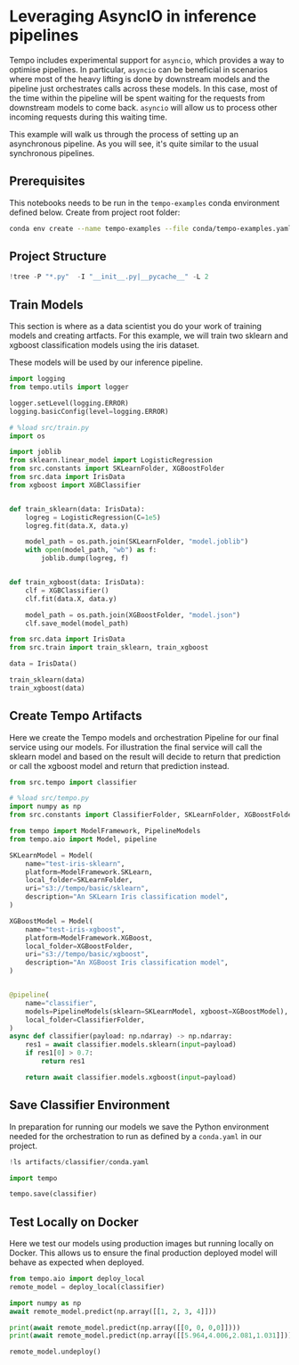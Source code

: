 # Leveraging AsyncIO in inference pipelines

Tempo includes experimental support for `asyncio`, which provides a way to optimise pipelines.
In particular, `asyncio` can be beneficial in scenarios where most of the heavy lifting is done by downstream models and the pipeline just orchestrates calls across these models.
In this case, most of the time within the pipeline will be spent waiting for the requests from downstream models to come back.
`asyncio` will allow us to process other incoming requests during this waiting time.

This example will walk us through the process of setting up an asynchronous pipeline.
As you will see, it's quite similar to the usual synchronous pipelines.

## Prerequisites

This notebooks needs to be run in the `tempo-examples` conda environment defined below. Create from project root folder:

```bash
conda env create --name tempo-examples --file conda/tempo-examples.yaml
```

## Project Structure


```python
!tree -P "*.py"  -I "__init__.py|__pycache__" -L 2
```

## Train Models

This section is where as a data scientist you do your work of training models and creating artfacts.
For this example, we will train two sklearn and xgboost classification models using the iris dataset.

These models will be used by our inference pipeline.


```python
import logging
from tempo.utils import logger

logger.setLevel(logging.ERROR)
logging.basicConfig(level=logging.ERROR)
```


```python
# %load src/train.py
import os

import joblib
from sklearn.linear_model import LogisticRegression
from src.constants import SKLearnFolder, XGBoostFolder
from src.data import IrisData
from xgboost import XGBClassifier


def train_sklearn(data: IrisData):
    logreg = LogisticRegression(C=1e5)
    logreg.fit(data.X, data.y)

    model_path = os.path.join(SKLearnFolder, "model.joblib")
    with open(model_path, "wb") as f:
        joblib.dump(logreg, f)


def train_xgboost(data: IrisData):
    clf = XGBClassifier()
    clf.fit(data.X, data.y)

    model_path = os.path.join(XGBoostFolder, "model.json")
    clf.save_model(model_path)

```


```python
from src.data import IrisData
from src.train import train_sklearn, train_xgboost

data = IrisData()

train_sklearn(data)
train_xgboost(data)
```

## Create Tempo Artifacts

Here we create the Tempo models and orchestration Pipeline for our final service using our models.
For illustration the final service will call the sklearn model and based on the result will decide to return that prediction or call the xgboost model and return that prediction instead.


```python
from src.tempo import classifier
```


```python
# %load src/tempo.py
import numpy as np
from src.constants import ClassifierFolder, SKLearnFolder, XGBoostFolder

from tempo import ModelFramework, PipelineModels
from tempo.aio import Model, pipeline

SKLearnModel = Model(
    name="test-iris-sklearn",
    platform=ModelFramework.SKLearn,
    local_folder=SKLearnFolder,
    uri="s3://tempo/basic/sklearn",
    description="An SKLearn Iris classification model",
)

XGBoostModel = Model(
    name="test-iris-xgboost",
    platform=ModelFramework.XGBoost,
    local_folder=XGBoostFolder,
    uri="s3://tempo/basic/xgboost",
    description="An XGBoost Iris classification model",
)


@pipeline(
    name="classifier",
    models=PipelineModels(sklearn=SKLearnModel, xgboost=XGBoostModel),
    local_folder=ClassifierFolder,
)
async def classifier(payload: np.ndarray) -> np.ndarray:
    res1 = await classifier.models.sklearn(input=payload)
    if res1[0] > 0.7:
        return res1

    return await classifier.models.xgboost(input=payload)

```

## Save Classifier Environment

In preparation for running our models we save the Python environment needed for the orchestration to run as defined by a `conda.yaml` in our project.


```python
!ls artifacts/classifier/conda.yaml
```


```python
import tempo

tempo.save(classifier)
```

## Test Locally on Docker

Here we test our models using production images but running locally on Docker. This allows us to ensure the final production deployed model will behave as expected when deployed.


```python
from tempo.aio import deploy_local
remote_model = deploy_local(classifier)
```


```python
import numpy as np
await remote_model.predict(np.array([[1, 2, 3, 4]]))
```


```python
print(await remote_model.predict(np.array([[0, 0, 0,0]])))
print(await remote_model.predict(np.array([[5.964,4.006,2.081,1.031]])))
```


```python
remote_model.undeploy()
```


```python

```
